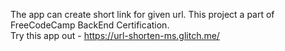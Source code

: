 The app can create short link for given url. This project a part of FreeCodeCamp BackEnd Certification. \
Try this app out - https://url-shorten-ms.glitch.me/
